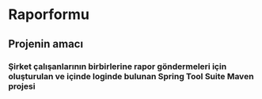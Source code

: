 # Raporformu

## Projenin amacı 
### Şirket çalışanlarının birbirlerine rapor göndermeleri için oluşturulan ve içinde loginde bulunan Spring Tool Suite Maven projesi
